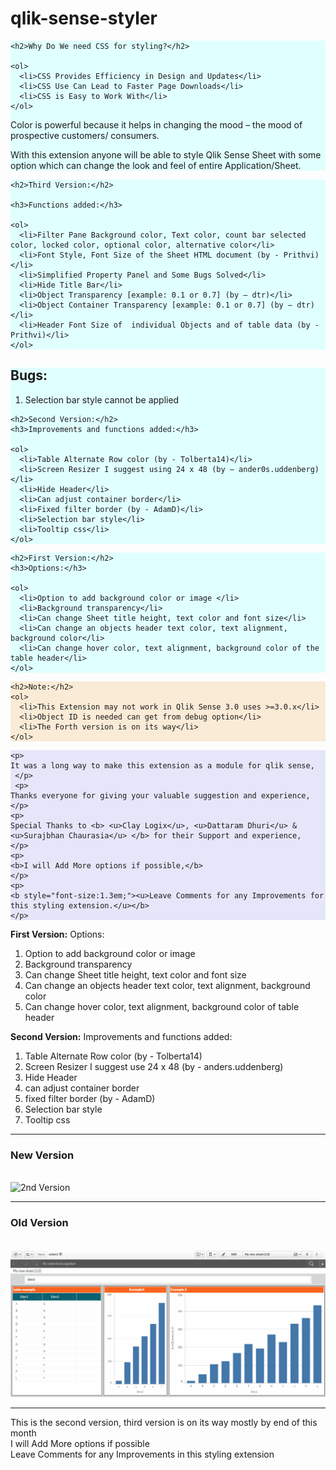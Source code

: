 # qlik-sense-styler


<div class="card" style="background-color: lightcyan;">
 <div class="container" >
 
	<h2>Why Do We need CSS for styling?</h2>

	<ol>
	  <li>CSS Provides Efficiency in Design and Updates</li>
	  <li>CSS Use Can Lead to Faster Page Downloads</li>
	  <li>CSS is Easy to Work With</li>
	</ol>

 <p>     
Color is powerful because it helps in changing the mood – the mood of prospective customers/ consumers.
</p>
<p>
With this extension anyone will be able to style Qlik Sense Sheet with some option which can change the look and feel of entire Application/Sheet.
</p>

  </div>
</div>



<div class="card" style="background-color: lightcyan;">
 <div class="container" >

	<h2>Third Version:</h2>

	<h3>Functions added:</h3>

	<ol>
	  <li>Filter Pane Background color, Text color, count bar selected color, locked color, optional color, alternative color</li>
	  <li>Font Style, Font Size of the Sheet HTML document (by - Prithvi)</li>
	  <li>Simplified Property Panel and Some Bugs Solved</li>
	  <li>Hide Title Bar</li>
	  <li>Object Transparency [example: 0.1 or 0.7] (by – dtr)</li>
	  <li>Object Container Transparency [example: 0.1 or 0.7] (by – dtr)</li>
	  <li>Header Font Size of  individual Objects and of table data (by - Prithvi)</li>
	</ol>

  </div>
</div>



<div class="card" style="background-color: lightcyan;">
 <div class="container" >
<h2>Bugs:</h2>
<ol>
  <li>Selection bar style cannot be applied</li>
</ol> 

	<h2>Second Version:</h2>
	<h3>Improvements and functions added:</h3>

	<ol>
	  <li>Table Alternate Row color (by - Tolberta14)</li>
	  <li>Screen Resizer I suggest using 24 x 48 (by – ander0s.uddenberg)</li>
	  <li>Hide Header</li>
	  <li>Can adjust container border</li>
	  <li>Fixed filter border (by - AdamD)</li>
	  <li>Selection bar style</li>
	  <li>Tooltip css</li>
	</ol> 

  </div>
</div>



<div class="card" style="background-color: lightcyan;">
 <div class="container" >
 
	<h2>First Version:</h2>
	<h3>Options:</h3>

	<ol>
	  <li>Option to add background color or image </li>
	  <li>Background transparency</li>
	  <li>Can change Sheet title height, text color and font size</li>
	  <li>Can change an objects header text color, text alignment, background color</li>
	  <li>Can change hover color, text alignment, background color of the table header</li>
	</ol> 
  </div>
</div>



<div class="card" style="background-color: antiquewhite;">
 <div class="container" >
	
	<h2>Note:</h2>
	<ol>
	  <li>This Extension may not work in Qlik Sense 3.0 uses >=3.0.x</li>
	  <li>Object ID is needed can get from debug option</li>
	  <li>The Forth version is on its way</li>
	</ol> 
	
  </div>
</div>



<div class="card" style="background-color: lavender;">
 <div class="container" >
	
	<p>
	It was a long way to make this extension as a module for qlik sense,
	 </p>
	 <p>
	Thanks everyone for giving your valuable suggestion and experience,
	</p>
	<p>
	Special Thanks to <b> <u>Clay Logix</u>, <u>Dattaram Dhuri</u> & <u>Surajbhan Chaurasia</u> </b> for their Support and experience,
	</p>
	<p>
	<b>I will Add More options if possible,</b>
	</p>
	<p>
	<b style="font-size:1.3em;"><u>Leave Comments for any Improvements for this styling extension.</u></b>
	</p>
	
  </div>
</div>




<b>First Version:</b>
Options: 
1.    Option to add background color or image 
2.    Background transparency 
3.    Can change Sheet title height, text color and font size 
4.    Can change an objects header text color, text alignment, background color 
5.    Can change hover color, text alignment, background color of table header

<b>Second Version:</b>
Improvements and functions added:
1.    Table Alternate Row color (by - Tolberta14)
2.    Screen Resizer I suggest use 24 x 48 (by - anders.uddenberg)
3.    Hide Header
4.    can adjust container border
5.    fixed filter border (by - AdamD)
6.    Selection bar style
7.    Tooltip css
<hr />
<h3>New Version</h3>
<br>
<img src="./qlik_sense_sheet_styler-v2.gif" alt="2nd Version">

<hr />
<h3>Old Version</h3>
<br>
<img src="./qlik_sense_sheet_styler.gif" alt="1st Version">
<hr>
This is the second version, third version is on its way mostly by end of this month
<br />
I will Add More options if possible
<br />
Leave Comments for any Improvements in this styling extension
